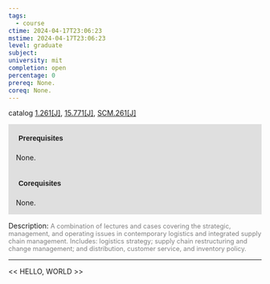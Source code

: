 ```yaml
---
tags:
  - course
ctime: 2024-04-17T23:06:23
mstime: 2024-04-17T23:06:23
level: graduate
subject: 
university: mit
completion: open
percentage: 0
prereq: None.
coreq: None.
---
```


catalog [1.261[J]](http://student.mit.edu/catalog/m1b.html#1.261), [15.771[J]](http://student.mit.edu/catalog/m15c.html#15.771), [SCM.261[J]](http://student.mit.edu/catalog/mSCMa.html#SCM.261)

<span style="display: block; padding: 15px; background-color: rgb(100, 100, 100, 0.2);"><font id="m_prereq249_0" style="display: block; font-family: Arial, sans-serif; font-weight: bold; padding: 5px">Prerequisites</font><br><span id="prereq249_0">None.</span></span>
<span style="display: block; padding: 15px; background-color: rgb(100, 100, 100, 0.2);"><font id="m_coreq249_0" style="display: block; font-family: Arial, sans-serif; font-weight: bold; padding: 5px">Corequisites</font><br><span id="coreq249_0">None.</span></span>

<font style="">Description:</font>
<font style="color: grey; font-size: 0.8rem;">A combination of lectures and cases covering the strategic, management, and operating issues in contemporary logistics and integrated supply chain management. Includes: logistics strategy; supply chain restructuring and change management; and distribution, customer service, and inventory policy.</font>



---

<< HELLO, WORLD >>
